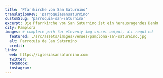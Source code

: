 ```yaml
---
title: 'Pfarrkirche von San Saturnino'
translationKey: 'parroquiasansaturnino'
customSlug: 'parroquia-san-saturnino'
excerpt: Die Pfarrkirche von San Saturnino ist ein herausragendes Denkmal der mittelalterlichen Kultur und Architektur Navarras.
city: Pamplona
images: # complete path for eleventy img srcset output, alt required
  featured: ./src/assets/images/venues/pamplona-san-saturnino.jpg
  alt: Parroquia de San Saturnino
  credit:
links:
  web: https://iglesiasansaturnino.com
  twitter:
  facebook:
  instagram:
---
```

